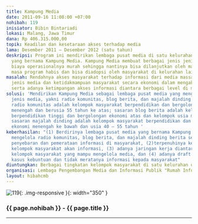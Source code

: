 ```yaml
---
title: Kampung Media
date: 2011-09-16 11:08:00 +07:00
nohibah: 119
inisiator: Bibin Bintariadi
lokasi: Malang, Jawa Timur
dana: Rp 406.315.000,00
topik: Keadilan dan kesetaraan akses terhadap media
lama: Desember 2011 – Desember 2012 (satu tahun)
deskripsi: Program ini mendirikan lembaga pusat media di satu kelurahan di Kota Malang
  yang bernama Kampung Media. Kampung Media membuat berbagai jenis jenis media yang
  biaya operasionalnya murah sehingga nantinya bisa dilanjutkan oleh masyarakat setelah
  masa program habis dan bisa diadopsi oleh masyarakat di kelurahan lain
masalah: Rendahnya akses masyarakat terhadap informasi dari media massa karena ketidakcocokan
  jenis media dan ketidakmampuan masyarakat secara ekonomi dalam mengakses media,
  serta adanya ketimpangan akses informasi diantara berbagai level di masyarakat
solusi: 'Mendirikan Kampung Media sebagai lembaga pusat media yang mengelola tiga
  jenis media, yakni radio komunitas, blog berita, dan majalah dinding berita. Sasaran
  radio komunitas adalah kelompok masyarakat berpendidikan dan bergolongan rendah
  menengah dan berusia 55 tahun ke atas; sasaran blog berita adalah kelompok masyarakat
  berpendidikan tinggi dan bergolongan ekonomi atas dan kelompok usia muda atau produktif;
  sasaran majalah dinding adalah kelompok masyarakat berpendidikan dan bergolongan
  ekonomi menengah ke bawah dan usia 40 – 55 tahun '
keberhasilan: "(1) Berdirinya lembaga pusat media yang bernama Kampung Media yang
  mengelola radio komunitas, blog berita, dan majalah dinding berita sebagai media
  penyebaran dan pemerataan informasi di masyarakat, (2)terpenuhinya kebutuhan berbagai
  kelompok masyarakat akan informasi, (3) adanya jaringan kerja diantara berbagai
  kelompok masyarakat yang mampu mengelola media, dan (4) adanya draft model penyelesaian
  kasus kebuntuan dan tidak meratanya informasi kepada masyarakat"
diuntungkan: Berbagai tingkatan kelompok masyarakat di satu kelurahan di Kota Malang
organisasi: Lembaga Pengembangan Media dan Informasi Publik "Rumah Informasi Publik"
layout: hibahcmb
---
```


![119](/static/img/hibahcmb/119.png){: .img-responsive }{: width="350" }

### {{ page.nohibah }} - {{ page.title }}

---
